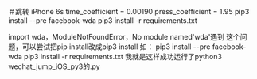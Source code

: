 ＃跳转
iPhone 6s
time_coefficient = 0.00190
press_coefficient = 1.95
pip3 install --pre facebook-wda 
pip3 install -r requirements.txt

import wda，ModuleNotFoundError，No module named'wda'遇到
这个问题，可以尝试把pip install改成pip3 install 
如：
pip3 install --pre facebook-wda 
pip3 install -r requirements.txt 
我就是这样成功运行了python3 wechat_jump_iOS_py3的.py
